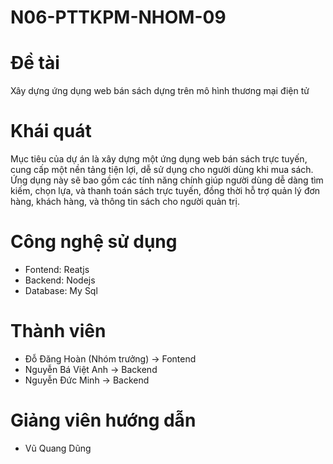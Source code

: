 # N06-PTTKPM-NHOM-09

# Đề tài
  Xây dựng ứng dụng web bán sách dựng trên mô hình thương mại điện tử

# Khái quát 
  Mục tiêu của dự án là xây dựng một ứng dụng web bán sách trực tuyến, cung cấp một nền tảng tiện lợi, dễ sử dụng cho người dùng khi mua sách. Ứng dụng này sẽ bao gồm các tính năng chính giúp người dùng dễ dàng tìm kiếm, chọn lựa, và thanh toán sách trực tuyến, đồng thời hỗ trợ quản lý đơn hàng, khách hàng, và thông tin sách cho người quản trị.
  
# Công nghệ sử dụng
  - Fontend: Reatjs 
  - Backend: Nodejs
  - Database: My Sql

# Thành viên
  - Đỗ Đăng Hoàn (Nhóm trưởng) -> Fontend
  - Nguyễn Bá Việt Anh -> Backend
  - Nguyễn Đức Minh -> Backend

# Giảng viên hướng dẫn
  - Vũ Quang Dũng
